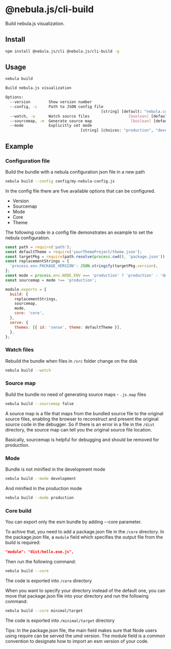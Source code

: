 # @nebula.js/cli-build

Build nebula.js visualization.

## Install

```sh
npm install @nebula.js/cli @nebula.js/cli-build -g
```

## Usage

```sh
nebula build

Build nebula.js visualization

Options:
  --version        Show version number                                 [boolean]
  --config, -c     Path to JSON config file
                                          [string] [default: "nebula.config.js"]
  --watch, -w      Watch source files                 [boolean] [default: false]
  --sourcemap, -m  Generate source map                 [boolean] [default: true]
  --mode           Explicitly set mode
                                 [string] [choices: "production", "development"]
```

## Example

### Configuration file

Build the bundle with a nebula configuration json file in a new path

```sh
nebula build --config config/my-nebula-config.js
```

In the config file there are five available options that can be configured.

- Version
- Sourcemap
- Mode
- Core
- Theme

The following code in a config file demonstrates an example to set the nebula configuration.

```js
const path = require('path');
const defaultTheme = require('yourThemeProject/theme.json');
const targetPkg = require(path.resolve(process.cwd(), 'package.json'));
const replacementStrings = {
  'process.env.PACKAGE_VERSION': JSON.stringify(targetPkg.version),
};
const mode = process.env.NODE_ENV === 'production' ? 'production' : 'development';
const sourcemap = mode !== 'production';

module.exports = {
  build: {
    replacementStrings,
    sourcemap,
    mode,
    core: 'core',
  },
  serve: {
    themes: [{ id: 'sense', theme: defaultTheme }],
  },
};
```

### Watch files

Rebuild the bundle when files in `/src` folder change on the disk

```sh
nebula build --watch
```

### Source map

Build the bundle no need of generating source maps - `.js.map` files

```sh
nebula build --sourcemap false
```

A source map is a file that maps from the bundled source file to the original
source files, enabling the browser to reconstruct and present the original source
code in the debugger. So if there is an error in a file in the `/dist` directory,
the source map can tell you the original source file location.

Basically, sourcemap is helpful for debugging and should be removed for production.

### Mode

Bundle is not minified in the development mode

```sh
nebula build --mode development
```

And minified in the production mode

```sh
nebula build --mode production
```

### Core build

You can export only the esm bundle by adding --core parameter.

To achive that, you need to add a package.json file in the `/core` directory.
In the package.json file, a `module` field which specifies the output file
from the build is required:

```json
"module": "dist/hello.esm.js",
```

Then run the following command:

```sh
nebula build --core
```

The code is exported into `/core` directory

When you want to specify your directory instead of the default one, you can move
that package.json file into your directory and run the following command:

```sh
nebula build --core minimal/target
```

The code is exported into `/minimal/target` directory

Tips:
In the package.json file, the main field makes sure that Node users using require
can be served the umd version. The module field is a common convention to designate
how to import an esm version of your code.

